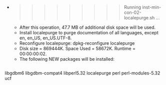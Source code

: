 * >>>>>>>>> Running inst-min-con-02-localepurge.sh ...
  * After this operation, 47.7 MB of additional disk space will be used.
  * Install localepurge to purge documentation of all languages, except en, en_US, en_US.UTF-8.
  * Reconfigure localepurge: dpkg-reconfigure localepurge
  * Disk size = 869444K. Space Used = 58672K. Runtime = 00:00:00:02.
  * The following NEW packages will be installed:
  ```bash
libgdbm6 libgdbm-compat4 libperl5.32 localepurge perl
perl-modules-5.32 ucf
  ```
